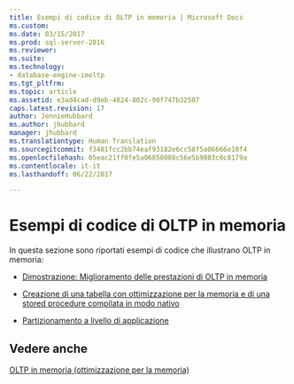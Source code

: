 ```yaml
---
title: Esempi di codice di OLTP in memoria | Microsoft Docs
ms.custom: 
ms.date: 03/15/2017
ms.prod: sql-server-2016
ms.reviewer: 
ms.suite: 
ms.technology:
- database-engine-imoltp
ms.tgt_pltfrm: 
ms.topic: article
ms.assetid: e3ad4cad-d9eb-4824-802c-90f747b32507
caps.latest.revision: 17
author: JennieHubbard
ms.author: jhubbard
manager: jhubbard
ms.translationtype: Human Translation
ms.sourcegitcommit: f3481fcc2bb74eaf93182e6cc58f5a06666e10f4
ms.openlocfilehash: 05eac21ff0fe5a06858008c56e5b9803c0c8179a
ms.contentlocale: it-it
ms.lasthandoff: 06/22/2017

---
```

# <a name="in-memory-oltp-code-samples"></a>Esempi di codice di OLTP in memoria
  In questa sezione sono riportati esempi di codice che illustrano OLTP in memoria:  
  
-   [Dimostrazione: Miglioramento delle prestazioni di OLTP in memoria](../../relational-databases/in-memory-oltp/demonstration-performance-improvement-of-in-memory-oltp.md)  
  
-   [Creazione di una tabella con ottimizzazione per la memoria e di una stored procedure compilata in modo nativo](../../relational-databases/in-memory-oltp/creating-a-memory-optimized-table-and-a-natively-compiled-stored-procedure.md)  
  
-   [Partizionamento a livello di applicazione](../../relational-databases/in-memory-oltp/application-level-partitioning.md)  
  
## <a name="see-also"></a>Vedere anche  
 [OLTP in memoria &#40;ottimizzazione per la memoria&#41;](../../relational-databases/in-memory-oltp/in-memory-oltp-in-memory-optimization.md)  
  
  
